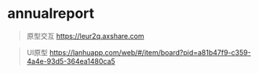 # annualreport

>原型交互
https://leur2q.axshare.com

>UI原型
https://lanhuapp.com/web/#/item/board?pid=a81b47f9-c359-4a4e-93d5-364ea1480ca5

